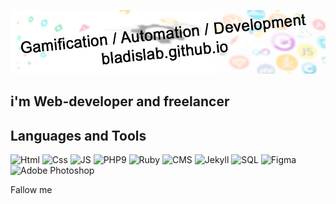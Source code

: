[![Header](https://github.com/BladislaB/bladislab/blob/master/assets/bg.jpg)](https://bladislab.github.io/)

## i'm Web-developer and freelancer

## Languages and Tools

![Html](https://img.shields.io/badge/-Html5-0A090B?style=for-the-badge&logo=Html5&logoColor=F07427) 
![Css](https://img.shields.io/badge/-Css3-0A090B?style=for-the-badge&logo=Css3&logoColor=318CE7)
![JS](https://img.shields.io/badge/-JS-0A090B?style=for-the-badge&logo=JavaScript&logoColor=F4CA16) ![PHP9](https://img.shields.io/badge/-PHP9-0A090B?style=for-the-badge&logo=PHP&logoColor=318CFF) ![Ruby ](https://img.shields.io/badge/-Ruby-0A090B?style=for-the-badge&logo=Ruby&logoColor=EB0010) ![CMS](https://img.shields.io/badge/-CMS-0A090B?style=for-the-badge&logo=WordPress&logoColor=FDF5E6) ![Jekyll](https://img.shields.io/badge/-Jekyll-0A090B?style=for-the-badge&logo=Jekyll&logoColor=EB371C) ![SQL](https://img.shields.io/badge/-SQL-0A090B?style=for-the-badge&logo=mysql&logoColor=00D4E7) ![Figma](https://img.shields.io/badge/-Figma-0A090B?style=for-the-badge&logo=Figma&logoColor=CC397B) ![Adobe Photoshop](https://img.shields.io/badge/-Photoshop-0A090B?style=for-the-badge&logo=photoshop&logoColor=CC397B)

Fallow me

